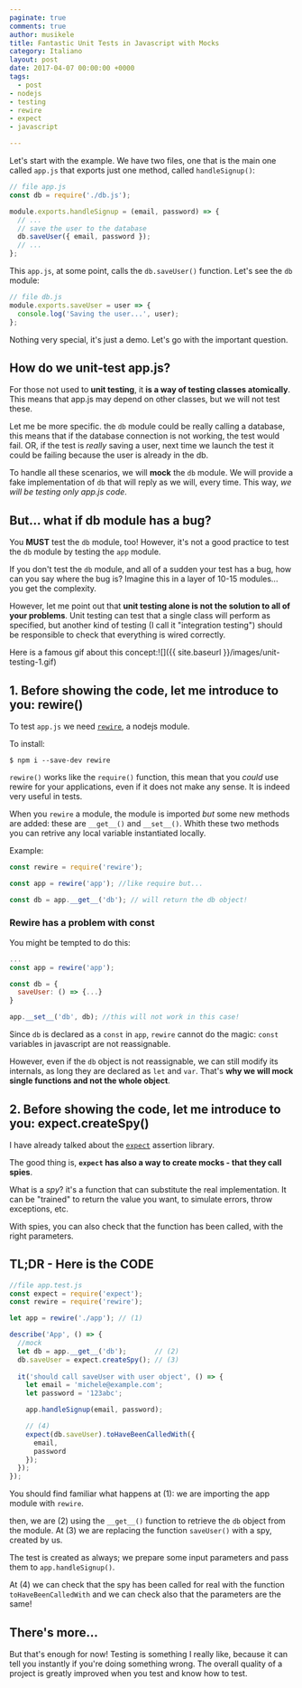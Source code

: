 ```yaml
---
paginate: true
comments: true
author: musikele
title: Fantastic Unit Tests in Javascript with Mocks
category: Italiano
layout: post
date: 2017-04-07 00:00:00 +0000
tags:
  - post
- nodejs
- testing
- rewire
- expect
- javascript

---
```

Let's start with the example. We have two files, one that is the main one called `app.js` that exports just one method, called `handleSignup()`:

```javascript
// file app.js
const db = require('./db.js');

module.exports.handleSignup = (email, password) => {
  // ...
  // save the user to the database
  db.saveUser({ email, password });
  // ...
};
```

This `app.js`, at some point, calls the `db.saveUser()` function. Let's see the `db` module:

```javascript
// file db.js
module.exports.saveUser = user => {
  console.log('Saving the user...', user);
};
```

Nothing very special, it's just a demo. Let's go with the important question.

## How do we unit-test app.js?

For those not used to **unit testing**, it **is a way of testing classes atomically**. This means that app.js may depend on other classes, but we will not test these.

Let me be more specific. the `db` module could be really calling a database, this means that if the database connection is not working, the test would fail. OR, if the test is *really* saving a user, next time we launch the test it could be failing because the user is already in the db.

To handle all these scenarios, we will **mock** the `db` module. We will provide a fake implementation of `db` that will reply as we will, every time. This way, *we will be testing only app.js code*.

## But... what if db module has a bug?

You **MUST** test the `db` module, too! However, it's not a good practice to test the `db` module by testing the `app` module.

If you don't test the `db` module, and all of a sudden your test has a bug, how can you say where the bug is? Imagine this in a layer of 10-15 modules... you get the complexity.

However, let me point out that **unit testing alone is not the solution to all of your problems**. Unit testing can test that a single class will perform as specified, but another kind of testing (I call it "integration testing") should be responsible to check that everything is wired correctly.

Here is a famous gif about this concept:![]({{ site.baseurl }}/images/unit-testing-1.gif)

## 1. Before showing the code, let me introduce to you: rewire()

To test `app.js` we need [`rewire`](https://www.npmjs.com/package/rewire), a nodejs module. 

To install: 

```console
$ npm i --save-dev rewire 
```

`rewire()` works like the `require()` function, this mean that you _could_ use rewire for your applications, even if it does not make any sense. It is indeed very useful in tests. 

When you `rewire` a module, the module is imported _but_ some new methods are added: these are `__get__()` and `__set__()`. Whith these two methods you can retrive any local variable instantiated locally. 

Example: 

```javascript
const rewire = require('rewire'); 

const app = rewire('app'); //like require but...

const db = app.__get__('db'); // will return the db object! 
```

### Rewire has a problem with const

You might be tempted to do this: 

```javascript
...
const app = rewire('app');

const db = { 
  saveUser: () => {...}
}

app.__set__('db', db); //this will not work in this case!
```

Since `db` is declared as a `const` in `app`, `rewire` cannot do the magic: `const` variables in javascript are not reassignable. 

However, even if the `db` object is not reassignable, we can still modify its internals, as long they are declared as `let` and `var`. That's **why we will mock single functions and not the whole object**. 

## 2. Before showing the code, let me introduce to you: expect.createSpy() 

I have already talked about the [`expect`](https://michelenasti.com/2017/03/27/become-a-test-expert-in-nodejs-with-these-tricks.html) assertion library. 

The good thing is, **`expect` has also a way to create mocks - that they call spies**.

What is a _spy_? it's a function that can substitute the real implementation. It can be "trained" to return the value you want, to simulate errors, throw exceptions, etc. 

With spies, you can also check that the function has been called, with the right parameters. 

## TL;DR - Here is the CODE 

```javascript
//file app.test.js 
const expect = require('expect');
const rewire = require('rewire');

let app = rewire('./app'); // (1) 

describe('App', () => {
  //mock
  let db = app.__get__('db');       // (2) 
  db.saveUser = expect.createSpy(); // (3) 
 
  it('should call saveUser with user object', () => {
    let email = 'michele@example.com';
    let password = '123abc';

    app.handleSignup(email, password);

    // (4) 
    expect(db.saveUser).toHaveBeenCalledWith({ 
      email,
      password
    });   
  });
});

```

You should find familiar what happens at (1): we are importing the app module with `rewire`. 

then, we are (2) using the `__get__()` function to retrieve the `db` object from the module. At (3) we are replacing the function `saveUser()` with a spy, created by us. 

The test is created as always; we prepare some input parameters and pass them to `app.handleSignup()`. 

At (4) we can check that the spy has been called for real with the function `toHaveBeenCalledWith` and we can check also that the parameters are the same!

## There's more... 
But that's enough for now! Testing is something I really like, because it can tell you instantly if you're doing something wrong. The overall quality of a project is greatly improved when you test and know how to test.